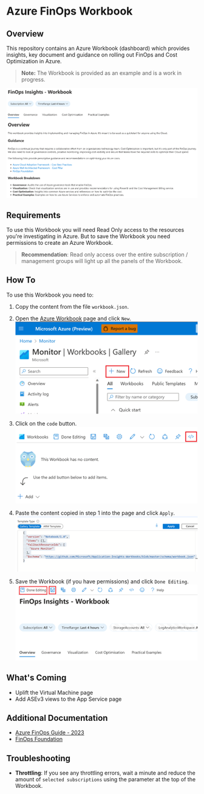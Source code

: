 # Azure FinOps Workbook

## Overview

This repository contains an Azure Workbook (dashboard) which provides insights, key document and guidance on rolling out FinOps and Cost Optimization in Azure.

> **Note:** The Workbook is provided as an example and is a work in progress.

![workbook](.images/finops-workbook.png)

## Requirements

To use this Workbook you will need Read Only access to the resources you're investigating in Azure. But to save the Workbook you need permissions to create an Azure Workbook.

> **Recommendation**: Read only access over the entire subscription / management groups will light up all the panels of the Workbook.

## How To

To use this Workbook you need to:

1. Copy the content from the file `workbook.json`.

2. Open the [Azure Workbook](https://ms.portal.azure.com/#view/Microsoft_Azure_Monitoring/AzureMonitoringBrowseBlade/~/workbooks/menuId/workbooks) page and click `New`.
![new-workbook](.images/workbook-new.png)
3. Click on the `code` button.
![code-button](.images/workbook-developer-import.png)
4. Paste the content copied in step 1 into the page and click `Apply`.
![import](.images/workbook-import.png)
5. Save the Workbook (if you have permissions) and click `Done Editing`.
![save](.images/workbook-save.png)

## What's Coming

- Uplift the Virtual Machine page
- Add ASEv3 views to the App Service page

## Additional Documentation

- [Azure FinOps Guide - 2023](https://techcommunity.microsoft.com/t5/fasttrack-for-azure/the-azure-finops-guide/ba-p/3704132)
- [FinOps Foundation](https://www.finops.org/introduction/what-is-finops/)

## Troubleshooting

- **Throttling**: If you see any throttling errors, wait a minute and reduce the amount of `selected subscriptions` using the parameter at the top of the Workbook.